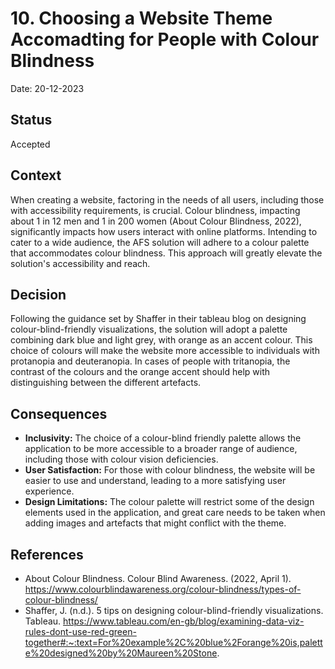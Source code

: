 # 10. Choosing a Website Theme Accomadting for People with Colour Blindness 

Date: 20-12-2023

## Status

Accepted

## Context

When creating a website, factoring in the needs of all users, including those with accessibility requirements,
is crucial. Colour blindness, impacting about 1 in 12 men and 1 in 200 women (About Colour Blindness, 2022), significantly impacts how users interact with online platforms.
Intending to cater to a wide audience, the AFS solution will adhere to a colour palette  that accommodates colour blindness.
This approach will greatly elevate the solution's accessibility and reach.

## Decision

Following the guidance set by Shaffer in their tableau blog on designing colour-blind-friendly visualizations,
the solution will adopt a palette combining dark blue and light grey, with orange as an accent colour.
This choice of colours will make the website more accessible to individuals with protanopia and deuteranopia. 
In cases of people with tritanopia, the contrast of the colours and the orange 
accent should help with distinguishing between the different artefacts.

## Consequences

* **Inclusivity:** The choice of a colour-blind friendly palette allows the application to be more accessible to a broader range of audience, including those with colour vision deficiencies.
*  **User Satisfaction:** For those with colour blindness, the website will be easier to use and understand, leading to a more satisfying user experience.
*  **Design Limitations:** The colour palette will restrict some of the design elements used in the application, and great care needs to be taken when adding images and artefacts that might conflict with the theme.

## References 
* About Colour Blindness. Colour Blind Awareness. (2022, April 1). https://www.colourblindawareness.org/colour-blindness/types-of-colour-blindness/ 
* Shaffer, J. (n.d.). 5 tips on designing colour-blind-friendly visualizations. Tableau. https://www.tableau.com/en-gb/blog/examining-data-viz-rules-dont-use-red-green-together#:~:text=For%20example%2C%20blue%2Forange%20is,palette%20designed%20by%20Maureen%20Stone. 
